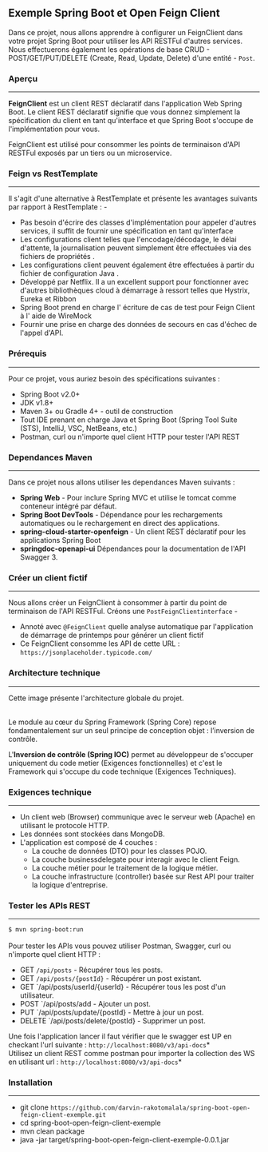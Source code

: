 ## Exemple Spring Boot et Open Feign Client
Dans ce projet, nous allons apprendre à configurer un FeignClient dans votre projet Spring Boot pour 
utiliser les API RESTFul d'autres services.  Nous effectuerons également les opérations de base CRUD - POST/GET/PUT/DELETE 
(Create, Read, Update, Delete) d'une entité - `Post`.

### Aperçu
---
**FeignClient** est un client REST déclaratif dans l'application Web Spring Boot. Le client REST déclaratif 
signifie que vous donnez simplement la spécification du client en tant qu'interface et que Spring Boot 
s'occupe de l'implémentation pour vous.<br/>

FeignClient est utilisé pour consommer les points de terminaison d'API RESTFul exposés par un tiers ou un microservice.

### Feign vs RestTemplate
---
Il s'agit d'une alternative à RestTemplate et présente les avantages suivants par rapport à RestTemplate : - <br/>
* Pas besoin d'écrire des classes d'implémentation pour appeler d'autres services, il suffit de fournir une spécification en tant qu'interface
* Les configurations client telles que l'encodage/décodage, le délai d'attente, la journalisation peuvent simplement être effectuées via des fichiers de propriétés .
* Les configurations client peuvent également être effectuées à partir du fichier de configuration Java .
* Développé par Netflix. Il a un excellent support pour fonctionner avec d'autres bibliothèques cloud à démarrage à ressort telles que Hystrix, Eureka et Ribbon
* Spring Boot prend en charge l' écriture de cas de test pour Feign Client à l' aide de WireMock
* Fournir une prise en charge des données de secours en cas d'échec de l'appel d'API.

### Prérequis
---
Pour ce projet, vous auriez besoin des spécifications suivantes :<br/>
- Spring Boot v2.0+
- JDK v1.8+
- Maven 3+ ou Gradle 4+ - outil de construction
- Tout IDE prenant en charge Java et Spring Boot (Spring Tool Suite (STS), IntelliJ, VSC, NetBeans, etc.)
- Postman, curl ou n'importe quel client HTTP pour tester l'API REST

### Dependances Maven
---
Dans ce projet nous allons utiliser les dependances Maven suivants :<br/>
- **Spring Web** - Pour inclure Spring MVC et utilise le tomcat comme conteneur intégré par défaut.
- **Spring Boot DevTools** - Dépendance pour les rechargements automatiques ou le rechargement en direct des applications.
- **spring-cloud-starter-openfeign** - Un client REST déclaratif pour les applications Spring Boot
- **springdoc-openapi-ui** Dépendances pour la documentation de l'API Swagger 3.

### Créer un client fictif
---
Nous allons créer un FeignClient à consommer à partir du point de terminaison de l'API RESTFul. Créons une `PostFeignClientinterface` - <br/>
* Annoté avec `@FeignClient` quelle analyse automatique par l'application de démarrage de printemps pour générer un client fictif
* Ce FeignClient consomme les API de cette URL : `https://jsonplaceholder.typicode.com/`

### Architecture technique
---
Cette image présente l'architecture globale du projet.<br/><br/>

Le module au cœur du Spring Framework (Spring Core) repose fondamentalement sur un seul principe de conception objet : l’inversion de contrôle.<br/>
	
L'**Inversion de contrôle (Spring IOC)** permet au développeur de s'occuper uniquement du code metier (Exigences fonctionnelles) 
et c'est le Framework qui s'occupe du code technique (Exigences Techniques).

### Exigences technique
---
* Un client web (Browser) communique avec le serveur web (Apache) en utilisant le protocole HTTP.
* Les données sont stockées dans MongoDB.
* L'application est composé de 4 couches :
	- La couche de données (DTO) pour les classes POJO.
	- La couche businessdelegate pour interagir avec le client Feign.
	- La couche métier pour le traitement de la logique métier.
	- La couche infrastructure (controller) basée sur Rest API pour traiter la logique d'entreprise.

### Tester les APIs REST
---
`$ mvn spring-boot:run`<br/><br/>
Pour tester les APIs vous pouvez utiliser Postman, Swagger, curl ou n'importe quel client HTTP :<br/>
* GET `/api/posts` - Récupérer tous les posts.
* GET `/api/posts/{postId}` - Récupérer un post existant.
* GET `/api/posts/userId/{userId} - Récupérer tous les post d'un utilisateur.
* POST `/api/posts/add - Ajouter un post.
* PUT `/api/posts/update/{postId} - Mettre à jour un post.
* DELETE `/api/posts/delete/{postId} - Supprimer un post.

Une fois l'application lancer il faut vérifier que le swagger est UP en checkant l'url suivante : `http://localhost:8080/v3/api-docs`* <br/>
Utilisez un client REST comme postman pour importer la collection des WS en utilisant url : `http://localhost:8080/v3/api-docs`*

### Installation
---
* git clone `https://github.com/darvin-rakotomalala/spring-boot-open-feign-client-exemple.git`
* cd spring-boot-open-feign-client-exemple
* mvn clean package
* java -jar target/spring-boot-open-feign-client-exemple-0.0.1.jar